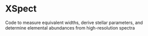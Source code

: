 # XSpect
Code to measure equivalent widths, derive stellar parameters, and determine elemental abundances from high-resolution spectra
